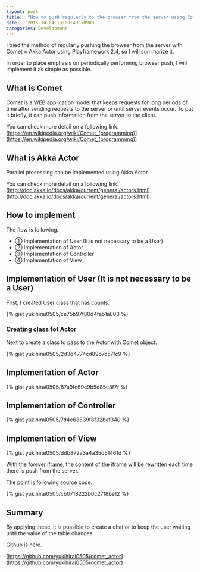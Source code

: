 ```yaml
---
layout: post
title:  "How to push regularly to the browser from the server using Comet and Akka Actor"
date:   2016-10-04 13:09:43 +0900
categories: Development
---
```


I tried the method of regularly pushing the browser from the server with Comet × Akka Actor using Playframework 2.4,
so I will summarize it.

In order to place emphasis on periodically performing browser push,
I will implement it as simple as possible.

## What is Comet

Comet is a WEB application model that keeps requests for long periods of time after sending requests to the server or until server events occur.
To put it briefly, it can push information from the server to the client.

You can check more detail on a following link.
[https://en.wikipedia.org/wiki/Comet_(programming)](https://en.wikipedia.org/wiki/Comet_(programming))

## What is Akka Actor

Parallel processing can be implemented using Akka Actor.

You can check more detail on a following link.
[http://doc.akka.io/docs/akka/current/general/actors.html](http://doc.akka.io/docs/akka/current/general/actors.html)


## How to implement

The flow is following.

- ① Implementation of User (It is not necessary to be a User)
- ② Implementation of Actor
- ③ Implementation of Controller
- ④ Implementation of View

## Implementation of User (It is not necessary to be a User)

First, I created User class that has counts.

{% gist yukihirai0505/ce75b97f80d4fab1a803 %}

### Creating class fot Actor

Next to create a class to pass to the Actor with Comet object.

{% gist yukihirai0505/2d3d4774cd89b7c57fc9 %}

## Implementation of Actor

{% gist yukihirai0505/87a9fc69c9b5d85e8f7f %}

## Implementation of Controller

{% gist yukihirai0505/7d4e68839f8f32baf340 %}

## Implementation of View

{% gist yukihirai0505/ddb872a3a4a35d51461d %}

With the forever iframe,
the content of the iframe will be rewritten each time there is push from the server.

The point is following source code.

{% gist yukihirai0505/cb0718222b0c27f8be12 %}

## Summary

By applying these,
it is possible to create a chat or to keep the user waiting until the value of the table changes.

Github is here.

[https://github.com/yukihirai0505/comet_actor](https://github.com/yukihirai0505/comet_actor)
